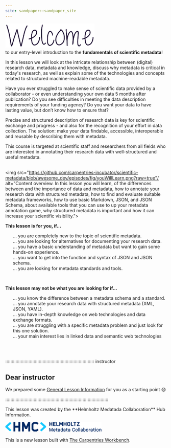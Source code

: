 ```yaml
---
site: sandpaper::sandpaper_site
---
```


<img src="https://github.com/carpentries-incubator/scientific-metadata/blob/awesome_dev/episodes/fig/Welcome.png?raw=true/" alt="Welcome." height="75" align="left">
<br><br><br><br>

to our entry-level introduction to the **fundamentals of scientific metadata**!

In this lesson we will look at the intricate relationship between (digital) research data, metadata and knowledge, discuss why metadata is critical in today's research, as well as explain some of the technologies and concepts related to structured machine-readable metadata.

Have you ever struggled to make sense of scientific data provided by a collaborator - or even understanding your own data 5 months after publication? Do you see difficulties in meeting the data description requirements of your funding agency? Do you want your data to have lasting value, but don’t know how to ensure that?

Precise and structured description of research data is key for scientific exchange and progress - and also for the recognition of your effort in data collection. The solution: make your data findable, accessible, interoperable and reusable by describing them with metadata.

This course is targeted at scientific staff and researchers from all fields who are interested in annotating their research data with well-structured and useful metadata.<br><br>

<img src="https://github.com/carpentries-incubator/scientific-metadata/blob/awesome_dev/episodes/fig/youWillLearn.png?raw=true"/ alt="Content overview. In this lesson you will learn, of the differences between and the importance of data and metadata, how to annotate your research data with structured metadata, how to find and evaluate suitable metadata frameworks, how to use basic Markdown, JSON, and JSON Schema, about available tools that you can use to up your metadata annotation game, why structured metadata is important and how it can increase your scientific visibility.">
<br>

**This lesson is for you, if...**
<ul style="list-style:none">
  <li>... you are completely new to the topic of scientific metadata.</li>
  <li>... you are looking for alternatives for documenting your research data.</li>
  <li>... you have a basic understanding of metadata but want to gain some hands-on experience.</li>
  <li>... you want to get into the function and syntax of JSON and JSON schema.</li>
  <li>... you are looking for metadata standards and tools.</li>
</ul><br>

**This lesson may not be what you are looking for if...**
<ul style="list-style:none">
  <li>... you know the difference between a metadata schema and a standard.</li>
  <li>... you annotate your research data with structured metadata (XML, JSON, YAML).</li>
  <li>... you have in-depth knowledge on web technologies and data exchange formats.</li>
  <li>... you are struggling with a specific metadata problem and just look for this one solution.</li>
  <li>... your main interest lies in linked data and semantic web technologies</li>
</ul>
<br><br>

::::::::::::::::::::::::::::::::::::::::::::::::::::::::::::::::::::: instructor
## Dear instructor

We prepared some <a href="general-lesson-information.html"> General Lesson Information</a> for you as a starting point :smile:

::::::::::::::::::::::::::::::::::::::::::::::::::::::::::::::::::::::::::::::::

<p>This lesson was created by the **Helmholtz Medatada Collaboration** Hub Information.</p>
<a href="https://helmholtz-metadaten.de/en" target="_blank"><span><img src="https://github.com/carpentries-incubator/scientific-metadata/blob/awesome_dev/episodes/fig/HMC_Logo_RGB_Blue.png?raw=true" alt="HMC logo" height="30" style="float:left"/></span></a> <br><br>

This is a new lesson built with [The Carpentries Workbench][workbench]. 
<br><br>

[workbench]: https://carpentries.github.io/sandpaper-docs
